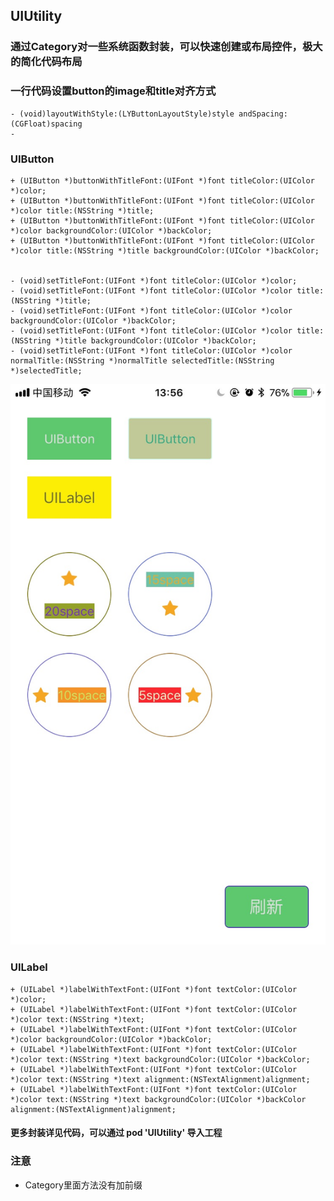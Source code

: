 ## UIUtility

### 通过Category对一些系统函数封装，可以快速创建或布局控件，极大的简化代码布局

### 一行代码设置button的image和title对齐方式

```
- (void)layoutWithStyle:(LYButtonLayoutStyle)style andSpacing:(CGFloat)spacing
- 
```

### UIButton

```
+ (UIButton *)buttonWithTitleFont:(UIFont *)font titleColor:(UIColor *)color;
+ (UIButton *)buttonWithTitleFont:(UIFont *)font titleColor:(UIColor *)color title:(NSString *)title;
+ (UIButton *)buttonWithTitleFont:(UIFont *)font titleColor:(UIColor *)color backgroundColor:(UIColor *)backColor;
+ (UIButton *)buttonWithTitleFont:(UIFont *)font titleColor:(UIColor *)color title:(NSString *)title backgroundColor:(UIColor *)backColor;

	
- (void)setTitleFont:(UIFont *)font titleColor:(UIColor *)color;
- (void)setTitleFont:(UIFont *)font titleColor:(UIColor *)color title:(NSString *)title;
- (void)setTitleFont:(UIFont *)font titleColor:(UIColor *)color backgroundColor:(UIColor *)backColor;
- (void)setTitleFont:(UIFont *)font titleColor:(UIColor *)color title:(NSString *)title backgroundColor:(UIColor *)backColor;
- (void)setTitleFont:(UIFont *)font titleColor:(UIColor *)color normalTitle:(NSString *)normalTitle selectedTitle:(NSString *)selectedTitle;

```

![capture pictrue](https://github.com/lazyycz/CommonlyUtility/blob/master/CommonlyUtilityDemo/Snapshots/capture.jpg)


### UILabel

```
+ (UILabel *)labelWithTextFont:(UIFont *)font textColor:(UIColor *)color;
+ (UILabel *)labelWithTextFont:(UIFont *)font textColor:(UIColor *)color text:(NSString *)text;
+ (UILabel *)labelWithTextFont:(UIFont *)font textColor:(UIColor *)color backgroundColor:(UIColor *)backColor;
+ (UILabel *)labelWithTextFont:(UIFont *)font textColor:(UIColor *)color text:(NSString *)text backgroundColor:(UIColor *)backColor;
+ (UILabel *)labelWithTextFont:(UIFont *)font textColor:(UIColor *)color text:(NSString *)text alignment:(NSTextAlignment)alignment;
+ (UILabel *)labelWithTextFont:(UIFont *)font textColor:(UIColor *)color text:(NSString *)text backgroundColor:(UIColor *)backColor alignment:(NSTextAlignment)alignment;

```

#### 更多封装详见代码，可以通过 pod 'UIUtility' 导入工程

### 注意

- Category里面方法没有加前缀